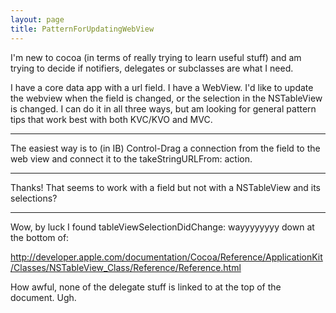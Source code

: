 ```yaml
---
layout: page
title: PatternForUpdatingWebView
---
```




I'm new to cocoa (in terms of really trying to learn useful stuff) and am trying to decide if notifiers, delegates or subclasses are what I need.

I have a core data app with a url field.  I have a WebView.  I'd like to update the webview when the field is changed, or the selection in the NSTableView is changed.  I can do it in all three ways, but am looking for general pattern tips that work best with both KVC/KVO and MVC.

----

The easiest way is to (in IB) Control-Drag a connection from the field to the web view and connect it to the takeStringURLFrom: action.

----

Thanks!  That seems to work with a field but not with a NSTableView and its selections?

----

Wow, by luck I found tableViewSelectionDidChange:  wayyyyyyyy down at the bottom of:

http://developer.apple.com/documentation/Cocoa/Reference/ApplicationKit/Classes/NSTableView_Class/Reference/Reference.html

How awful, none of the delegate stuff is linked to at the top of the document.  Ugh.

